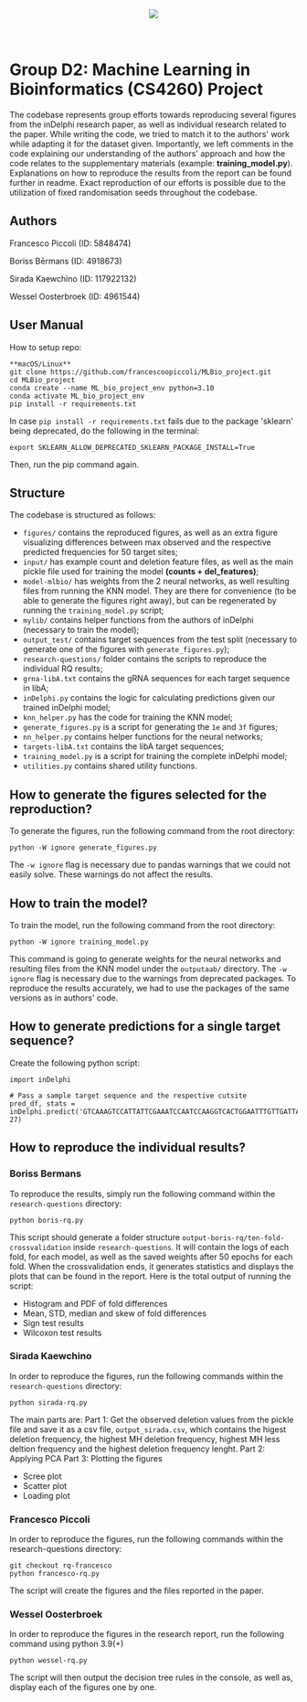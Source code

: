 <p align="center">
  <img src="https://d2k0ddhflgrk1i.cloudfront.net/Websections/Huisstijl/Bouwstenen/Logo/02-Visual-Bouwstenen-Logo-Varianten-v1.png"/><br>
  <br><br>
</p>

# Group D2: Machine Learning in Bioinformatics (CS4260) Project
The codebase represents group efforts towards reproducing several figures from the inDelphi research paper, as well as individual research related to the paper. While writing the code, we tried to match it to the authors' work while adapting it for the dataset given. Importantly, we left comments in the code explaining our understanding of the authors' approach and how the code relates to the supplementary materials (example: **training_model.py**). Explanations on how to reproduce the results from the report can be found further in readme. Exact reproduction of our efforts is possible due to the utilization of fixed randomisation seeds throughout the codebase.

## Authors

Francesco Piccoli (ID: 5848474)

Boriss Bērmans (ID: 4918673)

Sirada Kaewchino (ID: 117922132)

Wessel Oosterbroek (ID: 4961544) 

## User Manual

How to setup repo:
```
**macOS/Linux**
git clone https://github.com/francescoopiccoli/MLBio_project.git
cd MLBio_project
conda create --name ML_bio_project_env python=3.10  
conda activate ML_bio_project_env       
pip install -r requirements.txt
```

In case `pip install -r requirements.txt` fails due to the package 'sklearn' being deprecated, do the following in the terminal:

```
export SKLEARN_ALLOW_DEPRECATED_SKLEARN_PACKAGE_INSTALL=True
```

Then, run the pip command again.

## Structure
The codebase is structured as follows:
- `figures/` contains the reproduced figures, as well as an extra figure visualizing differences between max observed and the respective predicted frequencies for 50 target sites;
- `input/` has example count and deletion feature files, as well as the main pickle file used for training the model **(counts + del_features)**;
- `model-mlbio/` has weights from the 2 neural networks, as well resulting files from running the KNN model. They are there for convenience (to be able to generate the figures right away), but can be regenerated by running the `training_model.py` script;
- `mylib/` contains helper functions from the authors of inDelphi (necessary to train the model);
- `output_test/` contains target sequences from the test split (necessary to generate one of the figures with `generate_figures.py`);
- `research-questions/` folder contains the scripts to reproduce the individual RQ results;
- `grna-libA.txt` contains the gRNA sequences for each target sequence in libA;
- `inDelphi.py` contains the logic for calculating predictions given our trained inDelphi model;
- `knn_helper.py` has the code for training the KNN model;
- `generate_figures.py` is a script for generating the `1e` and `3f` figures;
- `nn_helper.py` contains helper functions for the neural networks;
- `targets-libA.txt` contains the libA target sequences;
- `training_model.py` is a script for training the complete inDelphi model;
- `utilities.py` contains shared utility functions.

## How to generate the figures selected for the reproduction? 
To generate the figures, run the following command from the root directory:

```
python -W ignore generate_figures.py
```

The `-w ignore` flag is necessary due to pandas warnings that we could not easily solve. These warnings do not affect the results.

## How to train the model?
To train the model, run the following command from the root directory:

```
python -W ignore training_model.py
```

This command is going to generate weights for the neural networks and resulting files from the KNN model under the `outputaab/` directory. The `-w ignore` flag is necessary due to the warnings from deprecated packages. To reproduce the results accurately, we had to use the packages of the same versions as in authors' code.

## How to generate predictions for a single target sequence?
Create the following python script:
```
import inDelphi

# Pass a sample target sequence and the respective cutsite
pred_df, stats = inDelphi.predict('GTCAAAGTCCATTATTCGAAATCCAATCCAAGGTCACTGGAATTTGTTGATTAAG', 27)
```

## How to reproduce the individual results?

### Boriss Bermans
To reproduce the results, simply run the following command within the `research-questions` directory:

```
python boris-rq.py
```

This script should generate a folder structure `output-boris-rq/ten-fold-crossvalidation` inside `research-questions`. It will contain the logs of each fold, for each model, as well as the saved weights after 50 epochs for each fold. When the crossvalidation ends, it generates statistics and displays the plots that can be found in the report. Here is the total output of running the script:

- Histogram and PDF of fold differences
- Mean, STD, median and skew of fold differences
- Sign test results
- Wilcoxon test results

### Sirada Kaewchino
In order to reproduce the figures, run the following commands within the `research-questions` directory:
```
python sirada-rq.py
```
The main parts are:
Part 1: Get the observed deletion values from the pickle file and save it as a csv file, `output_sirada.csv`, which contains the higest deletion frequency, the highest MH deletion frequency, highest MH less deltion frequency and the highest deletion frequency lenght.
Part 2: Applying PCA
Part 3: Plotting the figures
- Scree plot
- Scatter plot 
- Loading plot

### Francesco Piccoli
In order to reproduce the figures, run the following commands within the research-questions directory:
```
git checkout rq-francesco
python francesco-rq.py
```
The script will create the figures and the files reported in the paper.

### Wessel Oosterbroek
In order to reproduce the figures in the research report, run the following command using python 3.9(+)
```
python wessel-rq.py
```
The script will then output the decision tree rules in the console, as well as, display each of the figures one by one.
